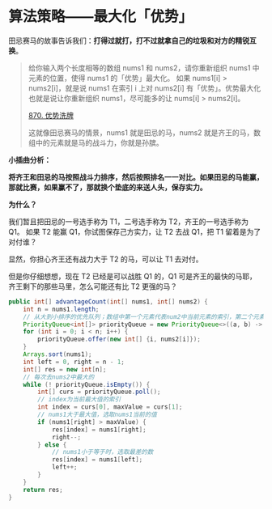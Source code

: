 # 算法策略——最⼤化「优势」

田忌赛马的故事告诉我们：**打得过就打，打不过就拿⾃⼰的垃圾和对⽅的精锐互换**。

> 给你输⼊两个⻓度相等的数组 nums1 和 nums2，请你重新组织 nums1 中元素的位置，使得 nums1 的「优势」最⼤化。
> 如果 nums1[i] > nums2[i]，就是说 nums1 在索引 i 上对 nums2[i] 有「优势」。优势最⼤化也就是说让你重新组织 nums1，尽可能多的让 nums[i] > nums2[i]。
>
> [870. 优势洗牌](https://leetcode-cn.com/problems/advantage-shuffle/)
>
> 这就像⽥忌赛⻢的情景，nums1 就是⽥忌的⻢，nums2 就是⻬王的⻢，数组中的元素就是⻢的战⽃⼒，你就是孙膑。

**小插曲分析：**

**将⻬王和⽥忌的⻢按照战⽃⼒排序，然后按照排名⼀⼀对⽐。如果⽥忌的⻢能赢，那就⽐赛，如果赢不了，那就换个垫底的来送⼈头，保存实⼒。**

**为什么？**

我们暂且把⽥忌的⼀号选⼿称为 T1，⼆号选⼿称为 T2，⻬王的⼀号选⼿称为 Q1。
如果 T2 能赢 Q1，你试图保存⼰⽅实⼒，让 T2 去战 Q1，把 T1 留着是为了对付谁？

显然，你担⼼⻬王还有战⼒⼤于 T2 的⻢，可以让 T1 去对付。

但是你仔细想想，现在 T2 已经是可以战胜 Q1 的，Q1 可是⻬王的最快的⻢耶，⻬王剩下的那些⻢⾥，怎么可能还有⽐ T2 更强的⻢？

```java
public int[] advantageCount(int[] nums1, int[] nums2) {
    int n = nums1.length;
    // 从大到小排序的优先队列；数组中第一个元素代表num2中当前元素的索引，第二个元素代表其数值
    PriorityQueue<int[]> priorityQueue = new PriorityQueue<>((a, b) -> b[1] - a[1]);
    for (int i = 0; i < n; i++) {
        priorityQueue.offer(new int[] {i, nums2[i]});
    }
    Arrays.sort(nums1);
    int left = 0, right = n - 1;
    int[] res = new int[n];
    // 每次去nums2中最大的
    while (! priorityQueue.isEmpty()) {
        int[] curs = priorityQueue.poll();
        // index为当前最大值的索引
        int index = curs[0], maxValue = curs[1];
        // nums1大于最大值，选取nums1当前的值
        if (nums1[right] > maxValue) {
            res[index] = nums1[right];
            right--;
        } else {
            // nums1小于等于时，选取最差的数
            res[index] = nums1[left];
            left++;
        }
    }
    return res;
}
```

